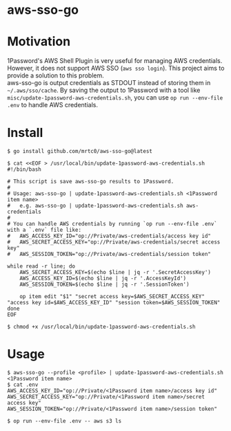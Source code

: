 # aws-sso-go

# Motivation

1Password's AWS Shell Plugin is very useful for managing AWS credentials. However, it does not support AWS SSO (`aws sso login`). This project aims to provide a solution to this problem.  
aws-sso-go is output credentials as STDOUT instead of storing them in `~/.aws/sso/cache`. By saving the output to 1Password with a tool like `misc/update-1password-aws-credentials.sh`, you can use `op run --env-file .env` to handle AWS credentials.

# Install

```shell
$ go install github.com/mrtc0/aws-sso-go@latest

$ cat <<EOF > /usr/local/bin/update-1password-aws-credentials.sh
#!/bin/bash

# This script is save aws-sso-go results to 1Password.
#
# Usage: aws-sso-go | update-1password-aws-credentials.sh <1Password item name>
#   e.g. aws-sso-go | update-1password-aws-credentials.sh aws-credentials
#
# You can handle AWS credentials by running `op run --env-file .env` with a `.env` file like:
#   AWS_ACCESS_KEY_ID="op://Private/aws-credentials/access key id"
#   AWS_SECRET_ACCESS_KEY="op://Private/aws-credentials/secret access key"
#   AWS_SESSION_TOKEN="op://Private/aws-credentials/session token"

while read -r line; do
    AWS_SECRET_ACCESS_KEY=$(echo $line | jq -r '.SecretAccessKey')
    AWS_ACCESS_KEY_ID=$(echo $line | jq -r '.AccessKeyId')
    AWS_SESSION_TOKEN=$(echo $line | jq -r '.SessionToken')

    op item edit "$1" "secret access key=$AWS_SECRET_ACCESS_KEY" "access key id=$AWS_ACCESS_KEY_ID" "session token=$AWS_SESSION_TOKEN"
done
EOF

$ chmod +x /usr/local/bin/update-1password-aws-credentials.sh
```

# Usage

```shell
$ aws-sso-go --profile <profile> | update-1password-aws-credentials.sh <1Password item name>
$ cat .env
AWS_ACCESS_KEY_ID="op://Private/<1Password item name>/access key id"
AWS_SECRET_ACCESS_KEY="op://Private/<1Password item name>/secret access key"
AWS_SESSION_TOKEN="op://Private/<1Password item name>/session token"

$ op run --env-file .env -- aws s3 ls
```
